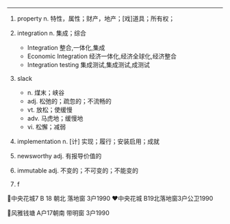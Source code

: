 ---

1. property n. 特性，属性；财产，地产；[戏]道具；所有权；

2. integration n. 集成；综合
    - Integration    整合,一体化,集成
    - Economic Integration    经济一体化,经济全球化,经济整合
    - Integration testing    集成测试,集成测试,成测试

3. slack 
    - n. 煤末；峡谷
    - adj. 松弛的；疏忽的；不流畅的
    - vt. 放松；使缓慢
    - adv. 马虎地；缓慢地
    - vi. 松懈；减弱

4. implementation n. [计] 实现；履行；安装启用；成就
5. newsworthy adj. 有报导价值的
6. immutable adj. 不变的；不可变的；不能变的
7. f




🌹中央花城7
B   18   朝北 落地窗 3户1990
❤️中央花城
B19北落地窗3户公卫1990

🌹风雅钱塘
A户17朝南 带明窗 3户1990